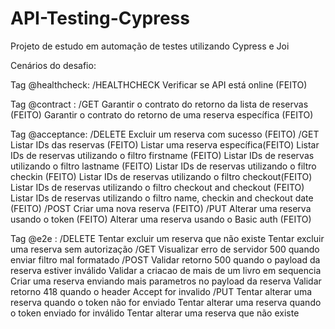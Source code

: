 # API-Testing-Cypress
Projeto de estudo em automação de testes utilizando Cypress e Joi

Cenários do desafio:

Tag @healthcheck:
    /HEALTHCHECK
        Verificar se API está online (FEITO)


Tag @contract :
    /GET
        Garantir o contrato do retorno da lista de reservas (FEITO)
        Garantir o contrato do retorno de uma reserva específica (FEITO)


Tag @acceptance:
    /DELETE
        Excluir um reserva com sucesso (FEITO)
    /GET
        Listar IDs das reservas (FEITO)
        Listar uma reserva específica(FEITO)
        Listar IDs de reservas utilizando o filtro firstname (FEITO)
        Listar IDs de reservas utilizando o filtro lastname (FEITO)
        Listar IDs de reservas utilizando o filtro checkin (FEITO)
        Listar IDs de reservas utilizando o filtro checkout(FEITO)
        Listar IDs de reservas utilizando o filtro checkout and checkout (FEITO)
        Listar IDs de reservas utilizando o filtro name, checkin and checkout date (FEITO)
    /POST
        Criar uma nova reserva (FEITO)
    /PUT
        Alterar uma reserva usando o token (FEITO)
        Alterar uma reserva usando o Basic auth (FEITO)


Tag @e2e :
    /DELETE
        Tentar excluir um reserva que não existe
        Tentar excluir uma reserva sem autorização
    /GET
        Visualizar erro de servidor 500 quando enviar filtro mal formatado
    /POST
        Validar retorno 500 quando o payload da reserva estiver inválido
        Validar a criacao de mais de um livro em sequencia
        Criar uma reserva enviando mais parametros no payload da reserva
        Validar retorno 418 quando o header Accept for invalido
    /PUT
        Tentar alterar uma reserva quando o token não for enviado
        Tentar alterar uma reserva quando o token enviado for inválido
        Tentar alterar uma reserva que não existe